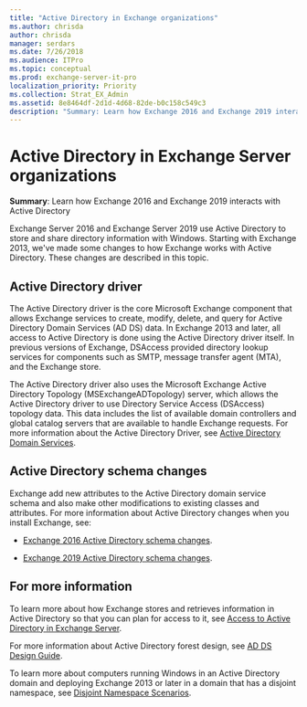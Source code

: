 ```yaml
---
title: "Active Directory in Exchange organizations"
ms.author: chrisda
author: chrisda
manager: serdars
ms.date: 7/26/2018
ms.audience: ITPro
ms.topic: conceptual
ms.prod: exchange-server-it-pro
localization_priority: Priority
ms.collection: Strat_EX_Admin
ms.assetid: 8e8464df-2d1d-4d68-82de-b0c158c549c3
description: "Summary: Learn how Exchange 2016 and Exchange 2019 interact with Active Directory."
---
```


# Active Directory in Exchange Server organizations

 **Summary**: Learn how Exchange 2016 and Exchange 2019 interacts with Active Directory
  
Exchange Server 2016 and Exchange Server 2019 use Active Directory to store and share directory information with Windows. Starting with Exchange 2013, we've made some changes to how Exchange works with Active Directory. These changes are described in this topic.
  
## Active Directory driver

The Active Directory driver is the core Microsoft Exchange component that allows Exchange services to create, modify, delete, and query for Active Directory Domain Services (AD DS) data. In Exchange 2013 and later, all access to Active Directory is done using the Active Directory driver itself. In previous versions of Exchange, DSAccess provided directory lookup services for components such as SMTP, message transfer agent (MTA), and the Exchange store.
  
The Active Directory driver also uses the Microsoft Exchange Active Directory Topology (MSExchangeADTopology) server, which allows the Active Directory driver to use Directory Service Access (DSAccess) topology data. This data includes the list of available domain controllers and global catalog servers that are available to handle Exchange requests. For more information about the Active Directory Driver, see [Active Directory Domain Services](https://go.microsoft.com/fwlink/p/?linkid=110942).
  
## Active Directory schema changes

Exchange add new attributes to the Active Directory domain service schema and also make other modifications to existing classes and attributes. For more information about Active Directory changes when you install Exchange, see:

- [Exchange 2016 Active Directory schema changes](ad-schema-changes.md).

- [Exchange 2019 Active Directory schema changes](ad-schema-changes-2019.md).
  
## For more information

To learn more about how Exchange stores and retrieves information in Active Directory so that you can plan for access to it, see [Access to Active Directory in Exchange Server](ad-access.md).
  
For more information about Active Directory forest design, see [AD DS Design Guide](https://go.microsoft.com/fwlink/p/?LinkId=264957).
  
To learn more about computers running Windows in an Active Directory domain and deploying Exchange 2013 or later in a domain that has a disjoint namespace, see [Disjoint Namespace Scenarios](https://technet.microsoft.com/library/bb676377(v=exchg.150).aspx).
